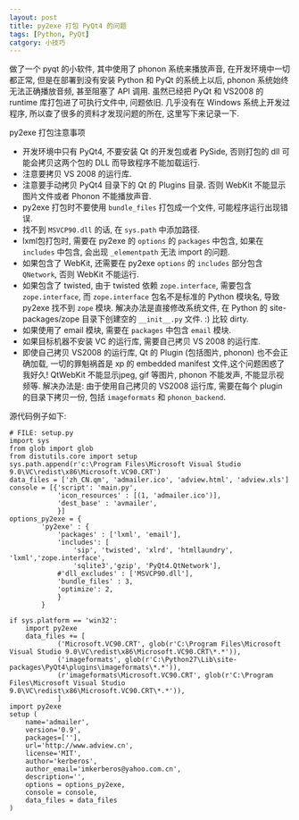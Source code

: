 ```yaml
---
layout: post
title: py2exe 打包 PyQt4 的问题
tags: [Python, PyQt]
catgory: 小技巧
---
```


做了一个 pyqt 的小软件, 其中使用了 phonon 系统来播放声音, 在开发环境中一切都正常,  但是在部署到没有安装 Python 和 PyQt 的系统上以后, phonon 系统始终无法正确播放音频, 甚至阻塞了 API 调用. 虽然已经把 PyQt 和 VS2008 的 runtime 库打包进了可执行文件中, 问题依旧. 几乎没有在 Windows 系统上开发过程序, 所以查了很多的资料才发现问题的所在, 这里写下来记录一下.

<!--more-->

py2exe 打包注意事项

- 开发环境中只有 PyQt4, 不要安装 Qt 的开发包或者 PySide, 否则打包的 dll 可能会拷贝这两个包的 DLL 而导致程序不能加载运行.
- 注意要拷贝 VS 2008 的运行库.
- 注意要手动拷贝 PyQt4 目录下的 Qt 的 Plugins 目录. 否则 WebKit 不能显示图片文件或者 Phonon 不能播放声音.
- py2exe 打包时不要使用 `bundle_files` 打包成一个文件, 可能程序运行出现错误.
- 找不到 `MSVCP90.dll` 的话, 在 `sys.path` 中添加路径.
- lxml包打包时, 需要在 py2exe 的 `options` 的 `packages` 中包含, 如果在 `includes` 中包含, 会出现 `_elementpath` 无法 import 的问题.
- 如果包含了 WebKit, 还需要在 py2exe `options` 的 `includes` 部分包含 `QNetwork`, 否则 WebKit 不能运行.
- 如果包含了 twisted, 由于 twisted 依赖 `zope.interface`, 需要包含 `zope.interface`,  而 `zope.interface` 包名不是标准的 Python 模块名, 导致 py2exe 找不到 `zope` 模块. 解决办法是直接修改系统文件, 在 Python 的 site-packages/zope 目录下创建空的  `__init__.py` 文件. :) 比较 dirty.
- 如果使用了 email 模块, 需要在 `packages` 中包含 `email` 模块.
- 如果目标机器不安装 VC 的运行库, 需要自己拷贝 VS 2008 的运行库.
- 即使自己拷贝 VS2008 的运行库, Qt 的 Plugin (包括图片, phonon) 也不会正确加载, 一切的罪魁祸首是 xp 的 embedded manifest 文件,这个问题困惑了我好久! QtWebKit 不能显示jpeg, gif 等图片, phonon 不能发声, 不能显示视频等. 解决办法是: 由于使用自己拷贝的 VS2008 运行库, 需要在每个 plugin 的目录下拷贝一份, 包括 `imageformats` 和 `phonon_backend`.

源代码例子如下:

    # FILE: setup.py
    import sys
    from glob import glob
    from distutils.core import setup
    sys.path.append(r'c:\Program Files\Microsoft Visual Studio 9.0\VC\redist\x86\Microsoft.VC90.CRT')
    data_files = ['zh_CN.qm', 'admailer.ico', 'adview.html', 'adview.xls']
    console = [{'script': 'main.py',
                'icon_resources' : [(1, 'admailer.ico')],
                'dest_base' : 'avmailer',
                }]
    options_py2exe = {
            'py2exe' : {
                'packages' : ['lxml', 'email'],
                'includes': [
                    'sip', 'twisted', 'xlrd', 'htmllaundry', 'lxml','zope.interface',
                    'sqlite3','gzip', 'PyQt4.QtNetwork'],
                #'dll_excludes' : ['MSVCP90.dll'],
                'bundle_files' : 3,
                'optimize': 2,
                }
            }

    if sys.platform == 'win32':
        import py2exe
        data_files += [
                ('Microsoft.VC90.CRT', glob(r'C:\Program Files\Microsoft Visual Studio 9.0\VC\redist\x86\Microsoft.VC90.CRT\*.*')),
                ('imageformats', glob(r'C:\Python27\Lib\site-packages\PyQt4\plugins\imageformats\*.*')),
                (r'imageformats\Microsoft.VC90.CRT', glob(r'C:\Program Files\Microsoft Visual Studio 9.0\VC\redist\x86\Microsoft.VC90.CRT\*.*')),
                ]
    import py2exe
    setup (
        name='admailer',
        version='0.9',
        packages=[''],
        url='http://www.adview.cn',
        license='MIT',
        author='kerberos',
        author_email='imkerberos@yahoo.com.cn',
        description='',
        options = options_py2exe,
        console = console,
        data_files = data_files
    )
